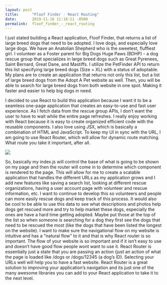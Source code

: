 ```yaml
---
layout: post
title:      "Floof Finder - React Routing"
date:       2019-11-16 11:18:11 -0500
permalink:  floof_finder_-_react_routing
---
```



I just stated building a React application, Floof Finder, that returns a list of large breed dogs that need to be adopted. I love dogs, and especially love large dogs. We have an Anatolian Shepherd who is the sweetest, fluffiest girl. I volunteer as a Foster parent for Big Dogs Huge Paws (BDHP) - a dog rescue group that specializes in large breed dogs such as Great Pyrenees, Saint Bernard, Great Dane, and Mastiffs. I utilize the PetFinder API to return this list specifying large breed dogs (Size = XL) with a status of adoptable. My plans are to create an application that returns not only this list, but a list of large breed dogs from the Adopt A Pet website as well. Then, you will be able to search for large breed dogs from both website in one spot. Making it faster and easier to help big dogs in need.

I decided to use React to build this application because I want it to be a seamless one-page application that creates an easy-to-use and fast user experience. As I fetch data from the rescue group APIs, I don’t want the user to have to wait while the entire page refreshes. I really enjoy working with React because it is easy to create organized efficient code with the reusable components. I also love using JSX, which is basically a combination of HTML and JavaScript.
To keep my UI in sync with the URL, I am going to use React Router, which will allow for dynamic route matching. What route you take it important, after all. 

![](https://media.giphy.com/media/l2Sq7u1pCBZNyvYGs/giphy.gif)

So, basically my index.js will control the base of what is going to be shown on my page and then the router will come in to determine which component is rendered to the page. This will allow for me to create a scalable application that handles the different URLs as my application grows and I add new features like saving a search list, looking at different rescue organizations, having a user account page with volunteer and rescue information, etc. I want to continue to develop this so volunteers and people can more easily rescue dogs and keep track of this process. It would also be cool to be able to use this data to see what descriptions and photos help dogs get rescued more and try to help market these dogs, especially the ones are have a hard time getting adopted. Maybe put those at the top of the list so when someone is searching for a dog they first see the dogs that need to be rescued the most (like the dogs that have been listed the longest on the website). I want to make sure the navigational flow on my website is intuitive and has a "natural flow" to it and that is why React router is so important. The flow of your website is so important and if it isn’t easy to use and doesn’t have good flow people wont want to use it. React Router is essentially just a state that you are passing an action (just an action of what the page is loaded like /dogs or /dogs/12345 (a dog’s ID). Selecting your URLs well will help you to have a fast website. React Router is a great solution to improving your application’s navigation and its just one of the many awesome libraries you can add to your React application to take it to the next level. 


